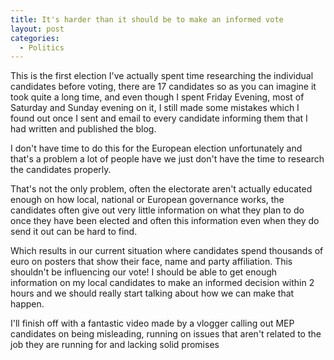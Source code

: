 ```yaml
---
title: It's harder than it should be to make an informed vote
layout: post
categories:
  - Politics
---
```

This is the first election I've actually spent time researching the individual candidates before voting, there are 17 candidates so as you can imagine it took quite a long time, and even though I spent Friday Evening, most of Saturday and Sunday evening on it, I still made some mistakes which I found out once I sent and email to every candidate informing them that I had written and published the blog.<!-- more -->

I don't have time to do this for the European election unfortunately and that's a problem a lot of people have we just don't have the time to research the candidates properly.

That's not the only problem, often the electorate aren't actually educated enough on how local, national or European governance works, the candidates often give out very little information on what they plan to do once they have been elected and often this information even when they do send it out can be hard to find.

Which results in our current situation where candidates spend thousands of euro on posters that show their face, name and party affiliation. This shouldn't be influencing our vote! I should be able to get enough information on my local candidates to make an informed decision within 2 hours and we should really start talking about how we can make that happen.

I'll finish off with a fantastic video made by a vlogger calling out MEP candidates on being misleading, running on issues that aren't related to the job they are running for and lacking solid promises